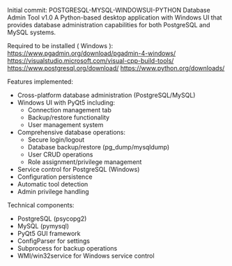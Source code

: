 Initial commit: POSTGRESQL-MYSQL-WINDOWSUI-PYTHON Database Admin Tool  v1.0
A Python-based desktop application with Windows UI that provides database administration capabilities for both PostgreSQL and MySQL systems.

Required to be installed ( Windows ):
https://www.pgadmin.org/download/pgadmin-4-windows/
https://visualstudio.microsoft.com/visual-cpp-build-tools/
https://www.postgresql.org/download/
https://www.python.org/downloads/

Features implemented:

- Cross-platform database administration (PostgreSQL/MySQL)
- Windows UI with PyQt5 including:
  - Connection management tab
  - Backup/restore functionality
  - User management system
- Comprehensive database operations:
  - Secure login/logout
  - Database backup/restore (pg_dump/mysqldump)
  - User CRUD operations
  - Role assignment/privilege management
- Service control for PostgreSQL (Windows)
- Configuration persistence
- Automatic tool detection
- Admin privilege handling

Technical components:

- PostgreSQL (psycopg2)
- MySQL (pymysql)
- PyQt5 GUI framework
- ConfigParser for settings
- Subprocess for backup operations
- WMI/win32service for Windows service control

